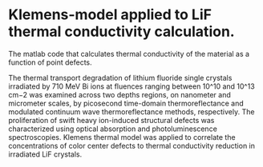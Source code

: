 # Klemens-model applied to LiF thermal conductivity calculation.
The matlab code that calculates thermal conductivity of the material as a function of point defects.

The thermal transport degradation of lithium fluoride single crystals irradiated by 710 MeV Bi ions
at fluences ranging between 10^10 and 10^13 cm−2 was examined across two depths regions,
 on nanometer and micrometer scales, by picosecond time-domain thermoreflectance and modulated continuum
 wave thermoreflectance methods, respectively. The proliferation of swift heavy ion-induced structural
defects was characterized using optical absorption and photoluminescence spectroscopies. 
Klemens thermal model was applied to correlate the concentrations of color
center defects to thermal conductivity reduction in irradiated LiF crystals.
